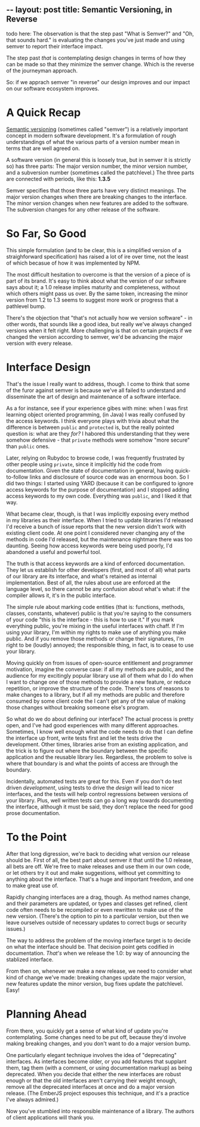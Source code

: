 --
layout: post
title: Semantic Versioning, in Reverse
---

todo here:
The observation is that
the step past "What is Semver?"
and "Oh, that sounds hard."
is evaluating the changes you've just made
and using semver to report their interface impact.

The step past *that*
is contemplating design changes
in terms of how they can be made
so that they minimize the semver change.
Which is the reverse of the journeyman approach.

So: if we apprach semver "in reverse"
our design improves
and our impact on our software ecosystem improves.

# A Quick Recap

[Semantic versioning](http://semver.org)
(sometimes called "semver")
is a relatively important concept in modern software development.
It's a formulation of rough understandings of what the various parts of a version number mean
in terms that are well agreed on.

A software version
(in general this is loosely true, but in semver it is strictly so)
has three parts:
The major version number,
the minor version number,
and a subversion number (sometimes called the patchlevel.)
The three parts are connected with periods, like this:
**1.3.5**

Semver specifies that those three parts have very distinct meanings.
The major version changes when there are breaking changes to the interface.
The minor version changes when new features are added to the software.
The subversion changes for any other release of the software.

# So Far, So Good

This simple formulation
(and to be clear, this is a simplified version of a straighforward specification)
has raised a lot of ire over time,
not the least of which becasue of how it was implemented by NPM.

The most difficult hesitation to overcome is that
the version of a piece of is part of its brand.
It's easy to think about what the version of our software says about it;
a 1.0 release implies maturity and completeness,
without which others might pass us over.
By the same token, increasing the minor version
from 1.2 to 1.3 seems to suggest
more work or progress
that a pathlevel bump.

There's the objection that "that's not actually how we version software" -
in other words,
that sounds like a good idea,
but really we've always changed versions when it felt right.
More challenging is that on certain projects if we changed the version according to semver,
we'd be advancing the major version with every release.

# Interface Design

That's the issue I really want to address, though.
I come to think that some of the furor against semver is because
we've all failed to understand and disseminate
the art of design and maintenance of a software interface.

As a for instance, see if your experience gibes with mine:
when I was first learning object oriented programming, (in Java)
I was really confused by the access keywords.
I think everyone plays with trivia about
what the difference is between `public` and `protected` is,
but the really pointed question is: what are they _for?_
I habored this understanding that
they were somehow defensive -
that `private` methods were somehow "more secure"
than `public` ones.

Later, relying on Rubydoc to browse code,
I was frequently frustrated by other people using `private`,
since it implicitly hid the code from documentation.
Given the state of documentation in general,
having quick-to-follow links and disclosure of source code was an enormous boon.
So I did two things: I started using YARD
(because it can be configured to ignore access keywords for the purpose of documentation)
and I stopped adding access keywords to my own code.
Everything was `public`, and I liked it that way.

What became clear, though, is that
I was implicitly exposing every method in my libraries as their interface.
When I tried to update libraries I'd released
I'd receive a bunch of issue reports that the new version didn't work
with existing client code.
At one point I considered never changing any of the methods in code I'd released,
but the maintenance nightmare there was too daunting.
Seeing how access keywords were being used poorly,
I'd abandoned a useful and powerful tool.

The truth is that access keywords are
a kind of enforced documentation.
They let us establish for other developers
(first, and most of all)
what parts of our library are its interface,
and what's retained as internal implementation.
Best of all, the rules about use are enforced
at the language level, so
there cannot be any confusion about what's what:
if the compiler allows it, it's in the public interface.

The simple rule about marking code entities
(that is: functions, methods, classes, constants, whatever)
public is that you're saying to the consumers of your code
"this is the interface - this is how to use it."
If you mark everything public, you're mixing in the useful interfaces with chaff.
If I'm using your library, I'm within my rights to make use of anything you make public.
And if you remove those methods or change their signatures,
I'm right to be (loudly) annoyed;
the responsible thing, in fact, is to cease to use your library.

Moving quickly on from issues of open-source entitlement and programmer motivation,
imagine the converse case: if all my methods are public,
and the audience for my excitingly popular library use all of them
what do I do when I want to change one of those methods
to provide a new feature,
or reduce repetition,
or improve the structure of the code.
There's tons of reasons to make changes to a library,
but if all my methods are public and therefore consumed by some client code
the I can't get any of the value of making those changes without breaking someone else's program.

So what do we do about defining our interface?
The actual process is pretty open,
and I've had good experiences with many different approaches.
Sometimes, I know well enough what the code needs to do
that I can define the interface up front,
write tests first
and let the tests drive the development.
Other times, libraries arise from an existing application,
and the trick is to figure out
where the boundary between the specific application
and the reusable library lies.
Regardless, the problem to solve is where that boundary is
and what the points of access are through the boundary.

Incidentally, automated tests are great for this.
Even if you don't do test driven _development_,
using tests to drive the _design_
will lead to nicer interfaces,
and the tests will help control regressions between versions of your library.
Plus, well written tests can go a long way towards documenting the interface,
although it must be said,
they don't replace the need for good prose documentation.

# To the Point

After that long digression,
we're back to deciding what version our release should be.
First of all, the best part about semver it that
until the 1.0 release,
all bets are off.
We're free to make releases and use them in our own code,
or let others try it out and make suggestions,
without yet committing to anything about the interface.
That's a huge and important freedom,
and one to make great use of.

Rapidly changing interfaces are a drag, though.
As method names change,
and their parameters are updated,
or types and classes get refined,
client code often needs to be
recompiled or even rewritten to make use of the new version.
(There's the option to pin to a particular version,
but then we leave ourselves outside of necessary updates
to correct bugs or security issues.)

The way to address the problem of the moving interface target
is to decide on what the interface should be.
That decision point gets codified in documentation.
_That's_ when we release the 1.0:
by way of announcing the stablized interface.

From then on,
whenever we make a new release,
we need to consider what kind of change we've made:
breaking changes update the major version,
new features update the minor version,
bug fixes update the patchlevel.
Easy!

# Planning Ahead

From there,
you quickly get a sense of what kind of update you're contemplating.
Some changes need to be put off,
because they'd involve making breaking changes,
and you don't want to do a major version bump.

One particularly elegant technique
involves the idea of "deprecating" interfaces.
As interfaces become older,
or you add features that supplant them,
tag them
(with a comment, or using documentation markup)
as being deprecated.
When you decide that either
the new interfaces are robust enough or
that the old interfaces aren't carrying their weight enough,
remove all the deprecated interfaces at once and do a major version release.
(The EmberJS project espouses this technique,
and it's a practice I've always admired.)

Now you've stumbled into responsible maintenance of a library.
The authors of client applications will thank you.
